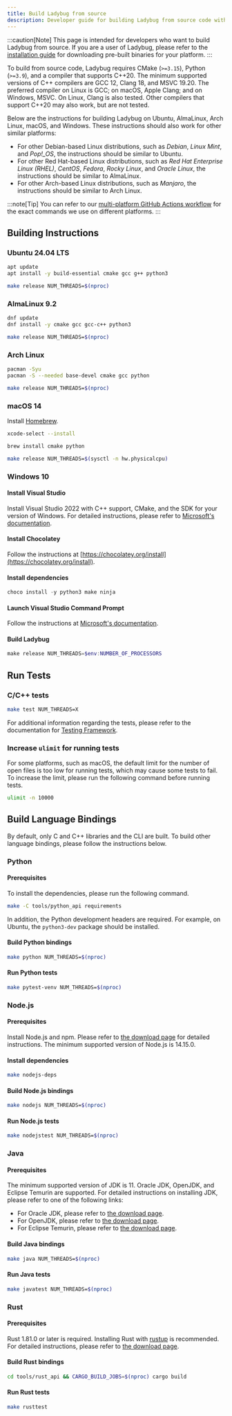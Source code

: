 ```yaml
---
title: Build Ladybug from source
description: Developer guide for building Ladybug from source code with CMake, Python, and C++20 compiler requirements.
---
```


:::caution[Note]
This page is intended for developers who want to build Ladybug from source. If you are a user of Ladybug,
please refer to the [installation guide](https://lbugdb.github.io/docs/installation) for downloading pre-built binaries for your platform.
:::

To build from source code, Ladybug requires CMake (`>=3.15`), Python (`>=3.9`), and a compiler that supports C++20. The minimum supported versions of C++ compilers are GCC 12, Clang 18, and MSVC 19.20. The preferred compiler on Linux is GCC; on macOS, Apple Clang; and on Windows, MSVC. On Linux, Clang is also tested. Other compilers that support C++20 may also work, but are not tested.

Below are the instructions for building Ladybug on Ubuntu, AlmaLinux, Arch Linux, macOS, and Windows. These instructions should also work for other similar platforms:

- For other Debian-based Linux distributions, such as *Debian*, *Linux Mint*, and *Pop!_OS*, the instructions should be similar to Ubuntu.
- For other Red Hat-based Linux distributions, such as *Red Hat Enterprise Linux (RHEL)*, *CentOS*, *Fedora*, *Rocky Linux*, and *Oracle Linux*, the instructions should be similar to AlmaLinux.
- For other Arch-based Linux distributions, such as *Manjaro*, the instructions should be similar to Arch Linux.

:::note[Tip]
You can refer to our [multi-platform GitHub Actions workflow](https://github.com/LadybugDB/lbug/blob/master/.github/workflows/multiplatform-build-test.yml) for the exact commands we use on different platforms.
:::

## Building Instructions

### Ubuntu 24.04 LTS

```bash
apt update
apt install -y build-essential cmake gcc g++ python3
```

```bash
make release NUM_THREADS=$(nproc)
```

### AlmaLinux 9.2

```bash
dnf update
dnf install -y cmake gcc gcc-c++ python3
```

```bash
make release NUM_THREADS=$(nproc)
```

### Arch Linux

```bash
pacman -Syu
pacman -S --needed base-devel cmake gcc python
```

```bash
make release NUM_THREADS=$(nproc)
```

### macOS 14

Install [Homebrew](https://brew.sh/).

```bash
xcode-select --install
```

```bash
brew install cmake python
```

```bash
make release NUM_THREADS=$(sysctl -n hw.physicalcpu)
```

### Windows 10

#### Install Visual Studio

Install Visual Studio 2022 with C++ support, CMake, and the SDK for your version of Windows. For detailed instructions, please refer to [Microsoft's documentation](https://docs.microsoft.com/en-us/cpp/build/vscpp-step-0-installation).

#### Install Chocolatey

Follow the instructions at [https://chocolatey.org/install](https://chocolatey.org/install).

#### Install dependencies

```powershell
choco install -y python3 make ninja
```

#### Launch Visual Studio Command Prompt

Follow the instructions at [Microsoft's documentation](https://docs.microsoft.com/en-us/cpp/build/building-on-the-command-line).

#### Build Ladybug

```powershell
make release NUM_THREADS=$env:NUMBER_OF_PROCESSORS
```

## Run Tests

### C/C++ tests

```bash
make test NUM_THREADS=X
```

For additional information regarding the tests, please refer to the documentation for [Testing Framework](/developer-guide/testing-framework).

### Increase `ulimit` for running tests

For some platforms, such as macOS, the default limit for the number of open files is too low for running tests, which may cause some tests to fail. To increase the limit, please run the following command before running tests.

```bash
ulimit -n 10000
```

## Build Language Bindings

By default, only C and C++ libraries and the CLI are built. To build other language bindings, please follow the instructions below.

### Python

#### Prerequisites

To install the dependencies, please run the following command.

```bash
make -C tools/python_api requirements
```

In addition, the Python development headers are required. For example, on Ubuntu, the `python3-dev` package should be installed.

#### Build Python bindings

```bash
make python NUM_THREADS=$(nproc)
```

#### Run Python tests

```bash
make pytest-venv NUM_THREADS=$(nproc)
```

### Node.js

#### Prerequisites

Install Node.js and npm. Please refer to [the download page](https://nodejs.org/en/download/) for detailed instructions. The minimum supported version of Node.js is 14.15.0.

#### Install dependencies

```bash
make nodejs-deps
```

#### Build Node.js bindings

```bash
make nodejs NUM_THREADS=$(nproc)
```

#### Run Node.js tests

```bash
make nodejstest NUM_THREADS=$(nproc)
```

### Java

#### Prerequisites

The minimum supported version of JDK is 11. Oracle JDK, OpenJDK, and Eclipse Temurin are supported. For detailed instructions on installing JDK, please refer to one of the following links:

- For Oracle JDK, please refer to [the download page](https://www.oracle.com/java/technologies/downloads/).
- For OpenJDK, please refer to [the download page](https://jdk.java.net/).
- For Eclipse Temurin, please refer to [the download page](https://adoptium.net/).

#### Build Java bindings

```bash
make java NUM_THREADS=$(nproc)
```

#### Run Java tests

```bash
make javatest NUM_THREADS=$(nproc)
```

### Rust

#### Prerequisites

Rust 1.81.0 or later is required. Installing Rust with [rustup](https://rustup.rs/) is recommended. For detailed instructions, please refer to [the download page](https://www.rust-lang.org/tools/install).

#### Build Rust bindings

```bash
cd tools/rust_api && CARGO_BUILD_JOBS=$(nproc) cargo build
```

#### Run Rust tests

```bash
make rusttest
```

